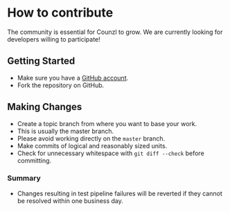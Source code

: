 # How to contribute

The community is essential for Counzl to grow. We are currently looking for developers willing to participate!

## Getting Started

* Make sure you have a [GitHub account](https://github.com/signup/free).
* Fork the repository on GitHub.

## Making Changes

* Create a topic branch from where you want to base your work.
* This is usually the master branch.
* Please avoid working directly on the `master` branch.
* Make commits of logical and reasonably sized units.
* Check for unnecessary whitespace with `git diff --check` before committing.

### Summary

* Changes resulting in test pipeline failures will be reverted if they cannot
  be resolved within one business day.
